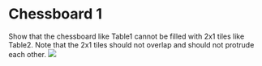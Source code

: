 # Chessboard 1

Show that the chessboard like Table1 cannot be filled with 2x1 tiles like Table2.
Note that the 2x1 tiles should not overlap and should not protrude each other. 
![](https://masataka123.github.io/blog3_e/picture/chess1.jpg)

